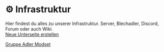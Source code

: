 # ⚙ Infrastruktur

Hier findest du alles zu unserer Infrastruktur. Server, Blechadler, Discord, Forum oder auch Wiki.  
[Neue Unterseite erstellen](https://github.com/gruppe-adler/vuepress-wiki/new/master/docs/de/infrastruktur)

[Gruppe Adler Modset](gruppe-adler-modset.html)